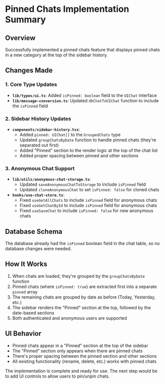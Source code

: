# Pinned Chats Implementation Summary

## Overview
Successfully implemented a pinned chats feature that displays pinned chats in a new category at the top of the sidebar history.

## Changes Made

### 1. Core Type Updates
- **`lib/types/ui.ts`**: Added `isPinned: boolean` field to the `UIChat` interface
- **`lib/message-conversion.ts`**: Updated `dbChatToUIChat` function to include the `isPinned` field

### 2. Sidebar History Updates
- **`components/sidebar-history.tsx`**: 
  - Added `pinned: UIChat[]` to the `GroupedChats` type
  - Updated `groupChatsByDate` function to handle pinned chats (they're separated out first)
  - Added "Pinned" section to the render logic at the top of the chat list
  - Added proper spacing between pinned and other sections

### 3. Anonymous Chat Support
- **`lib/utils/anonymous-chat-storage.ts`**: 
  - Updated `saveAnonymousChatToStorage` to include `isPinned` field
  - Updated `cloneAnonymousChat` to set `isPinned: false` for cloned chats
- **`hooks/use-chat-store.ts`**: 
  - Fixed `useGetAllChats` to include `isPinned` field for anonymous chats
  - Fixed `useGetChatById` to include `isPinned` field for anonymous chats  
  - Fixed `useSaveChat` to include `isPinned: false` for new anonymous chats

## Database Schema
The database already had the `isPinned` boolean field in the chat table, so no database changes were needed.

## How It Works
1. When chats are loaded, they're grouped by the `groupChatsByDate` function
2. Pinned chats (where `isPinned: true`) are extracted first into a separate `pinned` array
3. The remaining chats are grouped by date as before (Today, Yesterday, etc.)
4. The sidebar renders the "Pinned" section at the top, followed by the date-based sections
5. Both authenticated and anonymous users are supported

## UI Behavior
- Pinned chats appear in a "Pinned" section at the top of the sidebar
- The "Pinned" section only appears when there are pinned chats
- There's proper spacing between the pinned section and other sections
- All existing functionality (rename, delete, etc.) works with pinned chats

The implementation is complete and ready for use. The next step would be to add UI controls to allow users to pin/unpin chats.